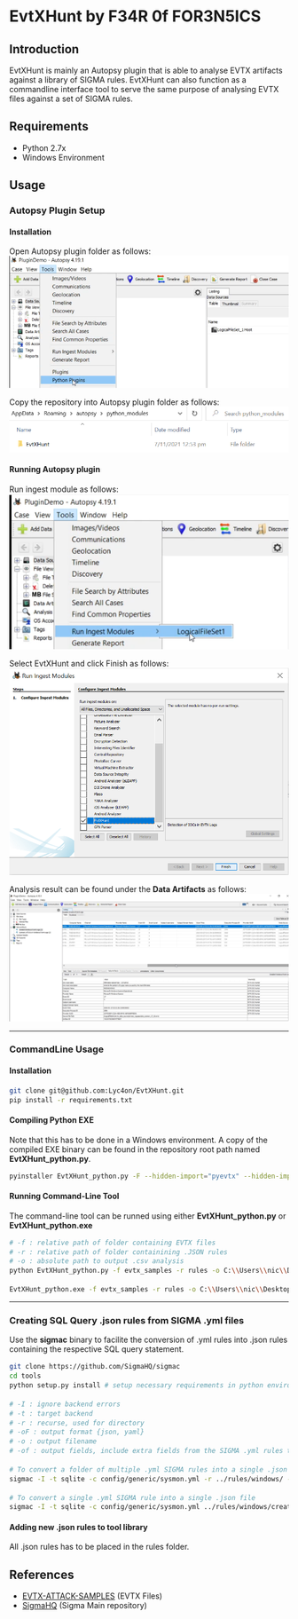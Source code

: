 # EvtXHunt by F34R 0f FOR3N5ICS
## Introduction
EvtXHunt is mainly an Autopsy plugin that is able to analyse EVTX artifacts against a library of SIGMA rules. EvtXHunt can also function as a commandline interface tool to serve the same purpose of analysing EVTX files against a set of SIGMA rules.

## Requirements
- Python 2.7x
- Windows Environment

## Usage
### Autopsy Plugin Setup
#### Installation
Open Autopsy plugin folder as follows:
![autopsy_01](Images/autopsy_01.png)

Copy the repository into Autopsy plugin folder as follows:
![autopsy_02](Images/autopsy_02.png)

#### Running Autopsy plugin
Run ingest module as follows:
![autopsy_03](Images/autopsy_03.png)

Select EvtXHunt and click Finish as follows:
![autopsy_04](Images/autopsy_04.png)

Analysis result can be found under the **Data Artifacts** as follows:
![autopsy_05](Images/autopsy_05.png)

---
### CommandLine Usage
#### Installation

```bash
git clone git@github.com:Lyc4on/EvtXHunt.git
pip install -r requirements.txt
```

#### Compiling Python EXE
Note that this has to be done in a Windows environment. A copy of the compiled EXE binary can be found in the repository root path named **EvtXHunt_python.py**.

```bash
pyinstaller EvtXHunt_python.py -F --hidden-import="pyevtx" --hidden-import="yaml" --hidden-import="sqlalchemy.sql.default_comparator"
```

#### Running Command-Line Tool
The command-line tool can be runned using either **EvtXHunt_python.py** or **EvtXHunt_python.exe**
```bash
# -f : relative path of folder containing EVTX files
# -r : relative path of folder containining .JSON rules
# -o : absolute path to output .csv analysis
python EvtXHunt_python.py -f evtx_samples -r rules -o C:\\Users\\nic\\Desktop\\SIT_Local\\evtxIOC\\temp\\sub

EvtXHunt_python.exe -f evtx_samples -r rules -o C:\\Users\\nic\\Desktop\\SIT_Local\\evtxIOC\\temp\\sub
```

---

### Creating SQL Query .json rules from SIGMA .yml files

Use the **sigmac** binary to facilite the conversion of .yml rules into .json rules containing the respective SQL query statement.

```bash
git clone https://github.com/SigmaHQ/sigmac
cd tools
python setup.py install # setup necessary requirements in python environment

# -I : ignore backend errors 
# -t : target backend
# -r : recurse, used for directory
# -oF : output format {json, yaml}
# -o : output filename
# -of : output fields, include extra fields from the SIGMA .yml rules to be included in the output file

# To convert a folder of multiple .yml SIGMA rules into a single .json file
sigmac -I -t sqlite -c config/generic/sysmon.yml -r ../rules/windows/ -oF json -o test.json -of title,description

# To convert a single .yml SIGMA rule into a single .json file
sigmac -I -t sqlite -c config/generic/sysmon.yml ../rules/windows/create_remote_thread/sysmon_suspicious_remote_thread.yml -oF json -o single.json -of title,description
```

#### Adding new .json rules to tool library
All .json rules has to be placed in the rules folder.

## References
- [EVTX-ATTACK-SAMPLES](https://github.com/sbousseaden/EVTX-ATTACK-SAMPLES) (EVTX Files)
- [SigmaHQ](https://github.com/SigmaHQ/sigma) (Sigma Main repository)
